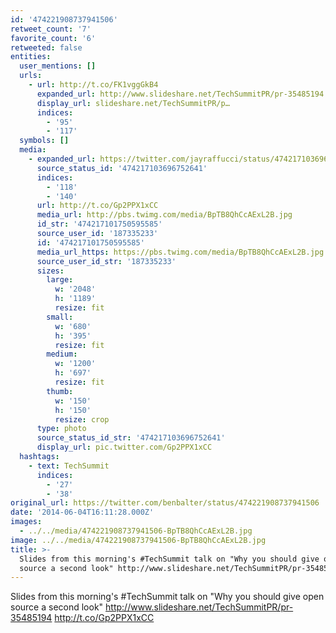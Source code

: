 ```yaml
---
id: '474221908737941506'
retweet_count: '7'
favorite_count: '6'
retweeted: false
entities:
  user_mentions: []
  urls:
    - url: http://t.co/FK1vggGkB4
      expanded_url: http://www.slideshare.net/TechSummitPR/pr-35485194
      display_url: slideshare.net/TechSummitPR/p…
      indices:
        - '95'
        - '117'
  symbols: []
  media:
    - expanded_url: https://twitter.com/jayraffucci/status/474217103696752641/photo/1
      source_status_id: '474217103696752641'
      indices:
        - '118'
        - '140'
      url: http://t.co/Gp2PPX1xCC
      media_url: http://pbs.twimg.com/media/BpTB8QhCcAExL2B.jpg
      id_str: '474217101750595585'
      source_user_id: '187335233'
      id: '474217101750595585'
      media_url_https: https://pbs.twimg.com/media/BpTB8QhCcAExL2B.jpg
      source_user_id_str: '187335233'
      sizes:
        large:
          w: '2048'
          h: '1189'
          resize: fit
        small:
          w: '680'
          h: '395'
          resize: fit
        medium:
          w: '1200'
          h: '697'
          resize: fit
        thumb:
          w: '150'
          h: '150'
          resize: crop
      type: photo
      source_status_id_str: '474217103696752641'
      display_url: pic.twitter.com/Gp2PPX1xCC
  hashtags:
    - text: TechSummit
      indices:
        - '27'
        - '38'
original_url: https://twitter.com/benbalter/status/474221908737941506
date: '2014-06-04T16:11:28.000Z'
images:
  - ../../media/474221908737941506-BpTB8QhCcAExL2B.jpg
image: ../../media/474221908737941506-BpTB8QhCcAExL2B.jpg
title: >-
  Slides from this morning's #TechSummit talk on "Why you should give open
  source a second look" http://www.slideshare.net/TechSummitPR/pr-35485194…
---
```


Slides from this morning's #TechSummit talk on "Why you should give open source a second look" http://www.slideshare.net/TechSummitPR/pr-35485194 http://t.co/Gp2PPX1xCC